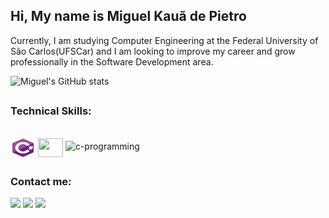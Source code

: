 ## Hi, My name is Miguel Kauã de Pietro


Currently, I am studying Computer Engineering at the Federal University of São Carlos(UFSCar) and I am looking to improve my career and grow professionally in the Software Development area.

![Miguel's GitHub stats](https://github-readme-stats.vercel.app/api?username=MiguelKauadePietro&show_icons=true&theme=dark)

##

### Technical Skills:
<div style="display: inline_block"><br>

  <img align="center" height="30" width="40" src="https://raw.githubusercontent.com/devicons/devicon/master/icons/csharp/csharp-original.svg">
  <img align="center" height="30" width="40" src="https://cdn.jsdelivr.net/gh/devicons/devicon@latest/icons/python/python-original.svg"/>
  <img width="48" height="48" src="https://img.icons8.com/color/48/c-programming.png" alt="c-programming"/>

  
</div>


##

  ### Contact me:
 
<div> 
  <a href = "mailto:miguelkauadepietro19@gmail.com"><img src="https://img.shields.io/badge/-Gmail-%23333?style=for-the-badge&logo=gmail&logoColor=white" target="_blank"></a>
  <a href="https://www.linkedin.com/in/miguel-kauã-de-pietro-8683a7265" target="_blank"><img src="https://img.shields.io/badge/-LinkedIn-%230077B5?style=for-the-badge&logo=linkedin&logoColor=white" target="_blank"></a>
  <a href="https://www.instagram.com/manyx.zin19" target="_blank"><img src="https://img.shields.io/badge/-Instagram-%23E4405F?style=for-the-badge&logo=instagram&logoColor=white" target="_blank"></a>
  
</div>
